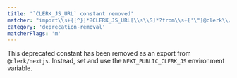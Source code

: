 ```yaml
---
title: '`CLERK_JS_URL` constant removed'
matcher: "import\\s+{[^}]*?CLERK_JS_URL[\\s\\S]*?from\\s+['\"]@clerk\\/nextjs[\\s\\S]*?['\"]"
category: 'deprecation-removal'
matcherFlags: 'm'
---
```


This deprecated constant has been removed as an export from `@clerk/nextjs`. Instead, set and use the `NEXT_PUBLIC_CLERK_JS` environment variable.
